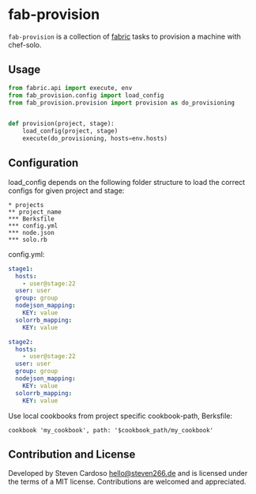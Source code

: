 # fab-provision

``fab-provision`` is a collection of [fabric](https://github.com/fabric/fabric) tasks to provision a machine with chef-solo.

## Usage

```python
from fabric.api import execute, env
from fab_provision.config import load_config
from fab_provision.provision import provision as do_provisioning


def provision(project, stage):
    load_config(project, stage)
    execute(do_provisioning, hosts=env.hosts)

```

## Configuration

load_config depends on the following folder structure to load the correct configs for given project and stage:

```
* projects
** project_name
*** Berksfile
*** config.yml
*** node.json
*** solo.rb
```

config.yml:

```YAML
stage1:
  hosts:
    - user@stage:22
  user: user
  group: group
  nodejson_mapping:
    KEY: value
  solorrb_mapping:
    KEY: value

stage2:
  hosts:
    - user@stage:22
  user: user
  group: group
  nodejson_mapping:
    KEY: value
  solorrb_mapping:
    KEY: value
```

Use local cookbooks from project specific cookbook-path, Berksfile:

```
cookbook 'my_cookbook', path: '$cookbook_path/my_cookbook'
```

## Contribution and License

Developed by Steven Cardoso <hello@steven266.de> and is licensed under the
terms of a MIT license. Contributions are welcomed and appreciated.
